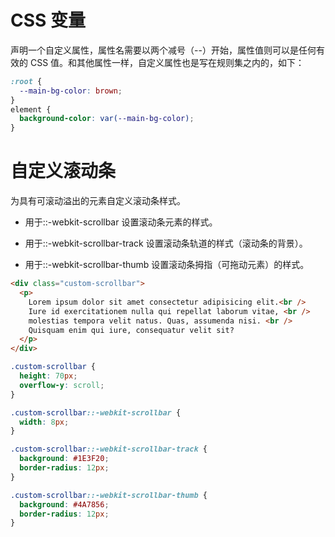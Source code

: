 # CSS 变量
声明一个自定义属性，属性名需要以两个减号（--）开始，属性值则可以是任何有效的 CSS 值。和其他属性一样，自定义属性也是写在规则集之内的，如下：

```css
:root {
  --main-bg-color: brown;
}
element {
  background-color: var(--main-bg-color);
}
```

# 自定义滚动条

为具有可滚动溢出的元素自定义滚动条样式。

- 用于::-webkit-scrollbar 设置滚动条元素的样式。

- 用于::-webkit-scrollbar-track 设置滚动条轨道的样式（滚动条的背景）。

- 用于::-webkit-scrollbar-thumb 设置滚动条拇指（可拖动元素）的样式。

```html
<div class="custom-scrollbar">
  <p>
    Lorem ipsum dolor sit amet consectetur adipisicing elit.<br />
    Iure id exercitationem nulla qui repellat laborum vitae, <br />
    molestias tempora velit natus. Quas, assumenda nisi. <br />
    Quisquam enim qui iure, consequatur velit sit?
  </p>
</div>
```

```css
.custom-scrollbar {
  height: 70px;
  overflow-y: scroll;
}

.custom-scrollbar::-webkit-scrollbar {
  width: 8px;
}

.custom-scrollbar::-webkit-scrollbar-track {
  background: #1E3F20;
  border-radius: 12px;
}

.custom-scrollbar::-webkit-scrollbar-thumb {
  background: #4A7856;
  border-radius: 12px;
}
```
